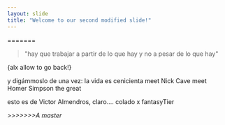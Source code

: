 ```yaml
---
layout: slide 
title: "Welcome to our second modified slide!" 
---
```

=======
>"hay que trabajar a partir de lo que hay y no a pesar de lo que hay" 

{alx
allow to go back!}

y digámmoslo de una vez: la vida es cenicienta meet Nick Cave meet Homer Simpson the great

esto es de Victor Almendros, claro.... colado x fantasyTier

_>>>>>>>A master_


